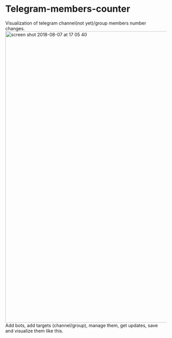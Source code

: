 # Telegram-members-counter
Visualization of telegram channel(not yet)/group members number changes.
<img width="912" alt="screen shot 2018-08-07 at 17 05 40" src="https://user-images.githubusercontent.com/30292877/43777607-5af8e95c-9a64-11e8-9ca1-9671bacc0401.png">
Add bots, add targets (channel/group), manage them, get updates, save and visualize them like this.
